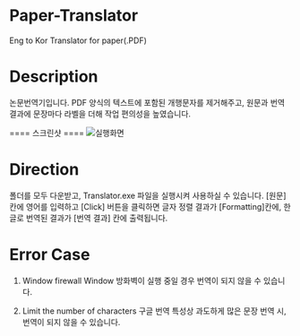 # Paper-Translator
Eng to Kor Translator for paper(.PDF)

# Description
논문번역기입니다. PDF 양식의 텍스트에 포함된 개행문자를 제거해주고, 원문과 번역 결과에 문장마다 라벨을 더해 작업 편의성을 높였습니다.

==== 스크린샷 ====
![실행화면](https://user-images.githubusercontent.com/50859990/58232379-51966580-7d74-11e9-8f4a-b676753288ac.png)


# Direction
폴더를 모두 다운받고, Translator.exe 파일을 실행시켜 사용하실 수 있습니다. [원문] 칸에 영어를 입력하고 [Click] 버튼을 클릭하면 글자 정렬 결과가 [Formatting]칸에, 한글로 번역된 결과가 [번역 결과] 칸에 출력됩니다.


# Error Case
1) Window firewall
Window 방화벽이 실행 중일 경우 번역이 되지 않을 수 있습니다.

2) Limit the number of characters
구글 번역 특성상 과도하게 많은 문장 번역 시, 번역이 되지 않을 수 있습니다.
